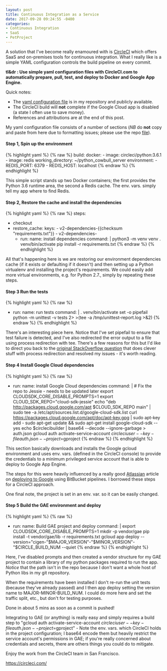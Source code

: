 ```yaml
---
layout: post
title: Continuous Integration as a Service
date: 2017-09-28 09:24:55 -0400
categories:
- Continuous Integration
- SaaS
- PetProject
---
```

A solution that I've become really enamoured with is [CircleCI](https://circleci.com/) which offers SaaS and on-premises tools for continuous integration.  What I really like is a simple YAML configuration controls the build pipeline on every commit.

**tl&dr : Use simple yaml configuration files with CircleCI.com to automatically prepare, pull, test, and deploy to Docker and Google App Engine.** 

Quick notes:
* The [yaml configuration file](https://github.com/dsandersAzure/python_cowbull_server/blob/master/.circleci/config.yml) is in my repository and publicly available.
* The CircleCI build will **not** complete if the Google Cloud app is disabled (a state I often use to save money).
* References and attributions are at the end of this post.

My yaml configuration file consists of a number of sections (*NB* do **not** copy and paste from here due to formatting issues; please use the repo [file](https://github.com/dsandersAzure/python_cowbull_server/blob/master/.circleci/config.yml)).

#### Step 1, Spin up the environment

{% highlight yaml %}
{% raw %}
build:
  docker:
    - image: circleci/python:3.6.1
    - image: redis
  working_directory: ~/python_cowbull_server
  environment:
    - REDIS_PORT: 6379
    - REDIS_HOST: localhost
{% endraw %}
{% endhighlight %}


This simple script stands up two Docker containers; the first provides the Python 3.6 runtime area, the second a Redis cache. The env. vars. simply tell my app where to find Redis.

#### Step 2, Restore the cache and install the dependencies

{% highlight yaml %}
{% raw %}
steps:
- checkout
- restore_cache:
    keys:
      - v2-dependencies-{{checksum "requirements.txt"}}
      - v2-dependencies-
  - run:
      name: install dependencies
      command: |
        python3 -m venv venv
        . venv/bin/activate
        pip install -r requirements.txt
{% endraw %}
{% endhighlight %}

All that's happening here is we are restoring our environment dependencies cache (if it exists or defaulting if it doesn't) and then setting up a Python virtualenv and installing the project's requirements. We could easily add more virtual environments, e.g. for Python 2.7., simply by repeating these steps.

#### Step 3 Run the tests

{% highlight yaml %}
{% raw %}
- run:
    name: run tests
    command: |
      . venv/bin/activate
      set -o pipefail
      python -m unittest -v tests 2> >(tee -a /tmp/unittest-report.log >&2)
{% endraw %}
{% endhighlight %}

There's an interesting piece here. Notice that I've set pipefail to ensure that test failure is detected, and I've also redirected the error output to a file using process redirection with tee. There's a few reasons for this but I'd like to direct you back to the [original StackOverflow question](https://stackoverflow.com/questions/692000/how-do-i-write-stderr-to-a-file-while-using-tee-with-a-pipe) that does clever stuff with process redirection and resolved my issues - it's worth reading.

#### Step 4 Install Google Cloud dependencies

{% highlight yaml %}
{% raw %}
- run:
    name: install Google Cloud dependencies
    command: |
      # Fix the repo to Jessie - needs to be updated later
      export CLOUDSDK_CORE_DISABLE_PROMPTS=1
      export CLOUD_SDK_REPO="cloud-sdk-jessie"
      echo "deb http://packages.cloud.google.com/apt $CLOUD_SDK_REPO main" | sudo tee -a /etc/apt/sources.list.d/google-cloud-sdk.list
      curl https://packages.cloud.google.com/apt/doc/apt-key.gpg | sudo apt-key add -
      sudo apt-get update && sudo apt-get install google-cloud-sdk --yes
      echo $circlecibuilder | base64 --decode --ignore-garbage > auth.json
      gcloud auth activate-service-account $circleciuser --key-file auth.json --project=$gproject
{% endraw %}
{% endhighlight %}

This section basically downloads and installs the Google gcloud environment and uses env. vars. (defined in the CircleCI console) to provide the credentials to a minimum privileged service account that is able to deploy to Google App Engine.

The steps for this were heavily influenced by a really good [Atlassian](www.atlassian.com) article on [deploying to Google](https://confluence.atlassian.com/bitbucket/deploy-to-google-cloud-900820342.html) using BitBucket pipelines. I borrowed these steps for a CircleCI approach.

One final note, the project is set in an env. var. so it can be easily changed.

#### Step 5 Build the GAE environment and deploy

{% highlight yaml %}
{% raw %}
   - run:
     name: Build GAE project and deploy
     command: |
       export CLOUDSDK_CORE_DISABLE_PROMPTS=1
       mkdir -p vendor/gae
       pip install -t vendor/gae/lib -r requirements.txt
       gcloud app deploy --version="cigen-"$MAJOR_VERSION"-"$MINOR_VERSION"-"$CIRCLE_BUILD_NUM --quiet
{% endraw %}
{% endhighlight %}

Here, I've disabled prompts and then created a vendor structure for my GAE project to contain a library of my python packages required to run the app. *Notice* that the path isn't in the repo because I don't want a whole host of Python libs in my git repository.

When the requirements have been installed I don't re-run the unit tests (because they've already passed) and I then app deploy setting the version name to MAJOR-MINOR-BUILD_NUM. I could do more here and set the traffic split, etc., but don't for testing purposes.

Done in about 5 mins as soon as a commit is pushed!

Integrating to GAE (or anything) is really easy and simply requires a build step to "gcloud auth activate-service-account $circleciuser --key-file auth.json --project=$gproject" - Note the env. vars. which CircleCI holds in the project configuration; I base64 encode them but heavily restrict the service account's permissions in GAE; if you're really concerned about credentials and secrets, there are others things you could do to mitigate.

Enjoy the work from the CircleCI team in San Francisco.

https://circleci.com/
